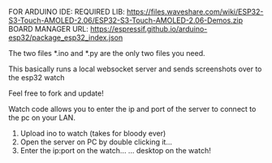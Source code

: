 FOR ARDUINO IDE:
REQUIRED LIB: https://files.waveshare.com/wiki/ESP32-S3-Touch-AMOLED-2.06/ESP32-S3-Touch-AMOLED-2.06-Demos.zip
BOARD MANAGER URL: https://espressif.github.io/arduino-esp32/package_esp32_index.json


The two files *.ino and *.py are the only two files you need.

This basically runs a local websocket server and sends screenshots over to the esp32 watch

Feel free to fork and update!

Watch code allows you to enter the ip and port of the server to connect to the pc on your LAN.

1. Upload ino to watch (takes for bloody ever)
2. Open the server on PC by double clicking it...
3. Enter the ip:port on the watch...
... desktop on the watch!
